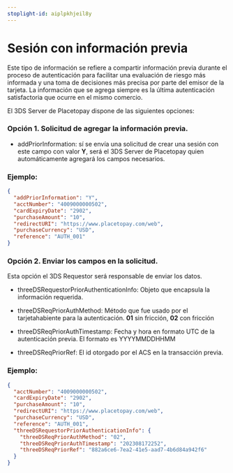 ```yaml
---
stoplight-id: aiplpkhjeil8y
---
```


# Sesión con información previa

Este tipo de información se refiere a compartir información previa durante el proceso de autenticación para facilitar una evaluación de riesgo más informada y una toma de decisiones más precisa por parte del emisor de la tarjeta. La información que se agrega siempre es la última autenticación satisfactoria que ocurre en el mismo comercio.

El 3DS Server de Placetopay dispone de las siguientes opciones:

### Opción 1. Solicitud de agregar la información previa.

- addPriorInformation: sí se envía una solicitud de crear una sesión con este campo con valor **Y**, será el 3DS Server de Placetopay quien automáticamente agregará los campos necesarios.

### Ejemplo:
```json
{
  "addPriorInformation": "Y",
  "acctNumber": "4009000000502",
  "cardExpiryDate": "2902",
  "purchaseAmount": "10",
  "redirectURI": "https://www.placetopay.com/web",
  "purchaseCurrency": "USD",
  "reference": "AUTH_001"
}
```

### Opción 2. Enviar los campos en la solicitud.

Esta opción el 3DS Requestor será responsable de enviar los datos.

- threeDSRequestorPriorAuthenticationInfo: Objeto que encapsula la información requerida.

- threeDSReqPriorAuthMethod: Método que fue usado por el tarjetahabiente para la autenticación. **01** sin fricción, **02** con fricción

- threeDSReqPriorAuthTimestamp: Fecha y hora en formato UTC de la autenticación previa. El formato es YYYYMMDDHHMM

- threeDSReqPriorRef: El id otorgado por el ACS en la transacción previa.

### Ejemplo:
```json
{
  "acctNumber": "4009000000502",
  "cardExpiryDate": "2902",
  "purchaseAmount": "10",
  "redirectURI": "https://www.placetopay.com/web",
  "purchaseCurrency": "USD",
  "reference": "AUTH_001",
  "threeDSRequestorPriorAuthenticationInfo": {
    "threeDSReqPriorAuthMethod": "02",
    "threeDSReqPriorAuthTimestamp": "202308172252",
    "threeDSReqPriorRef": "882a6ce6-7ea2-41e5-aad7-4b6d84a942f6"
  }
}
```